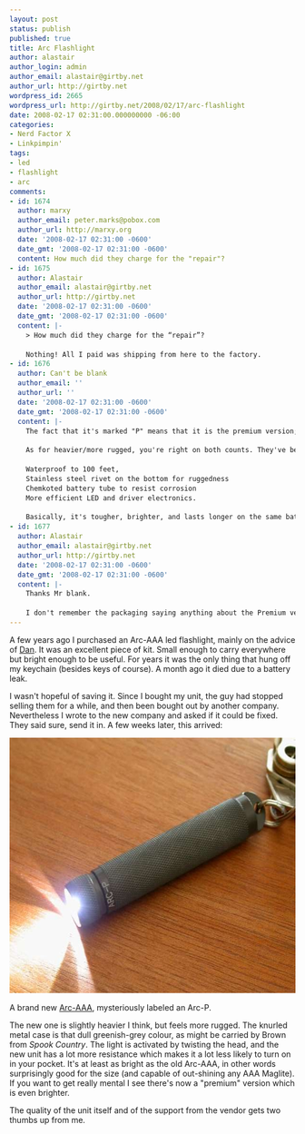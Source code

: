 ```yaml
---
layout: post
status: publish
published: true
title: Arc Flashlight
author: alastair
author_login: admin
author_email: alastair@girtby.net
author_url: http://girtby.net
wordpress_id: 2665
wordpress_url: http://girtby.net/2008/02/17/arc-flashlight
date: 2008-02-17 02:31:00.000000000 -06:00
categories:
- Nerd Factor X
- Linkpimpin'
tags:
- led
- flashlight
- arc
comments:
- id: 1674
  author: marxy
  author_email: peter.marks@pobox.com
  author_url: http://marxy.org
  date: '2008-02-17 02:31:00 -0600'
  date_gmt: '2008-02-17 02:31:00 -0600'
  content: How much did they charge for the "repair"?
- id: 1675
  author: Alastair
  author_email: alastair@girtby.net
  author_url: http://girtby.net
  date: '2008-02-17 02:31:00 -0600'
  date_gmt: '2008-02-17 02:31:00 -0600'
  content: |-
    > How much did they charge for the “repair”?

    Nothing! All I paid was shipping from here to the factory.
- id: 1676
  author: Can't be blank
  author_email: ''
  author_url: ''
  date: '2008-02-17 02:31:00 -0600'
  date_gmt: '2008-02-17 02:31:00 -0600'
  content: |-
    The fact that it's marked "P" means that it is the premium version; the one with a 9-lumen Nichia DS led.

    As for heavier/more rugged, you're right on both counts. They've been redesigning the light constantly and improving it, the changes from your old version include:

    Waterproof to 100 feet,
    Stainless steel rivet on the bottom for ruggedness
    Chemkoted battery tube to resist corrosion
    More efficient LED and driver electronics.

    Basically, it's tougher, brighter, and lasts longer on the same battery.
- id: 1677
  author: Alastair
  author_email: alastair@girtby.net
  author_url: http://girtby.net
  date: '2008-02-17 02:31:00 -0600'
  date_gmt: '2008-02-17 02:31:00 -0600'
  content: |-
    Thanks Mr blank.

    I don't remember the packaging saying anything about the Premium version, but either way I'm happy!
---
```

A few years ago I purchased an Arc-AAA led flashlight, mainly on the advice of [Dan](http://www.dansdata.com/ledlights4.htm). It was an excellent piece of kit. Small enough to carry everywhere but bright enough to be useful. For years it was the only thing that hung off my keychain (besides keys of course). A month ago it died due to a battery leak.

I wasn't hopeful of saving it. Since I bought my unit, the guy had stopped selling them for a while, and then been bought out by another company. Nevertheless I wrote to the new company and asked if it could be fixed. They said sure, send it in. A few weeks later, this arrived:

<img src="/assets/2008/02/arc-p.jpg" alt="Arc-AAA LED flashlight" title="arc-p" width="600" height="450" class="size-full wp-image-3736" />

A brand new [Arc-AAA](http://www.arcflashlight.com/arc-aaa.shtml), mysteriously labeled an Arc-P.

The new one is slightly heavier I think, but feels more rugged. The knurled metal case is that dull greenish-grey colour, as might be carried by Brown from <cite>Spook Country</cite>. The light is activated by twisting the head, and the new unit has a lot more resistance which makes it a lot less likely to turn on in your pocket. It's at least as bright as the old Arc-AAA, in other words surprisingly good for the size (and capable of out-shining any AAA Maglite). If you want to get really mental I see there's now a "premium" version which is even brighter.

The quality of the unit itself and of the support from the vendor gets two thumbs up from me.
